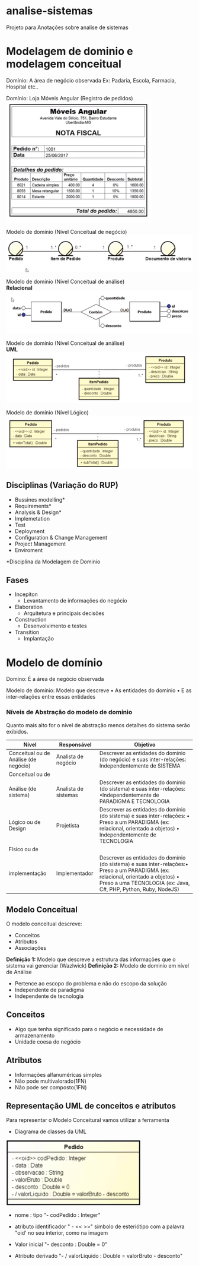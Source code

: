 # analise-sistemas
Projeto para Anotações sobre analise de sistemas  

# Modelagem de dominio e modelagem conceitual
Domínio: A área de negócio observada
Ex: Padaria, Escola, Farmacia, Hospital etc..  

Domínio: Loja Móveis Angular (Registro de pedidos)  
![](/dominio_nota_fiscal.png)  

Modelo de domínio (Nível Conceitual de negócio)
![](/modelo_dominio_nivel_negocio.png)  

Modelo de domínio (Nível Conceitual de análise)  
<b>Relacional</b>  
![](/nivel_conceitual_de_analise_ferr_entidade_rel_peter_chain.png)  

Modelo de domínio (Nível Conceitual de análise)  
<b>UML</b>  
![](/nivel_conceitual_de_analise.png)  

Modelo de domínio (Nível Lógico)
![](/modelo_dominio_analise.png)  


## Disciplinas (Variação do RUP)
- Bussines modelling* 
- Requirements*
- Analysis & Design*
- Implemetation
- Test
- Deployment
- Configuration & Change Management
- Project Management
- Enviroment

*Disciplina da Modelagem de Dominio

## Fases
- Incepiton 
  - Levantamento de informações do negócio    
- Elaboration
  - Arquitetura e principais decisões  
- Construction 
  - Desenvolvimento e testes  
- Transition
  - Implantação  


# Modelo de domínio
Domíno: É a área de negócio observada

Modelo de domínio: Modelo que descreve 
• As entidades do domínio
• E as inter-relações entre essas entidades

### Níveis de Abstração do modelo de domínio 
Quanto mais alto for o nível de abstração menos detalhes do sistema serão exibidos.

| Nível  | Responsável  | Objetivo   | 
|---	   |---         	|---         |
|Conceitual ou de Análise (de negócio) |Analista de negócio | Descrever as entidades do domínio (do negócio) e suas inter-relações: Independentemente de SISTEMA |
|Conceitual ou de
Análise (de sistema) | Analista de sistemas | Descrever as entidades do domínio (do sistema) e suas inter-relações: •Independentemente de PARADIGMA E TECNOLOGIA |
| Lógico ou de Design  | Projetista | Descrever as entidades do domínio (do sistema) e suas inter-relações: • Preso a um PARADIGMA (ex: relacional, orientado a objetos) • Independentemente de TECNOLOGIA  |
| Físico ou de
implementação | Implementador | Descrever as entidades do domínio (do sistema) e suas inter-relações:• Preso a um PARADIGMA (ex: relacional, orientado a objetos) • Preso a uma TECNOLOGIA (ex: Java, C#, PHP, Python, Ruby, NodeJS) |


## Modelo Conceitual
O modelo conceitual descreve:
- Conceitos
- Atributos
- Associações

<b>Definição 1:</b> Modelo que descreve a estrutura das informações que o sistema vai gerenciar (Wazlwick)
<b>Definição 2:</b> Modelo de dominío em nível de Análise
- Pertence ao escopo do problema e não do escopo da solução
- Independente de paradigma
- Independente de tecnologia
 
## Conceitos
- Algo que tenha significado para o negócio e necessidade de armazenamento
- Unidade coesa do negócio

## Atributos
- Informações alfanuméricas simples
- Não pode  multivalorado(1FN)
- Não pode ser composto(1FN)

## Representação UML de conceitos e atributos
Para representar o Modelo Conceitural vamos utilizar a ferramenta
- Diagrama de classes da UML
  
![](/representacao_conceitos_UML.png)
- nome : tipo 
  "- codPedido : Integer"
  
- atributo identificador 
    " - << >>" simbolo de esteriótipo com a palavra "oid' no seu interior, como na imagem
 
- Valor inicial 
   "- desconto : Double = 0"
 
- Atributo derivado
   "- / valorLiquido : Double = valorBruto - desconto"

 


